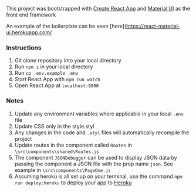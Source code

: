 This project was bootstrapped with [Create React App](https://github.com/facebookincubator/create-react-app) 
and [Material UI](http://material-ui.com) as the front end framework

An example of the boilerplate can be seen [here](https://react-material-ui.herokuapp.com/

### Instructions
1. Git clone repository into your local directory
2. Run ```npm i``` in your local directory
3. Run ```cp .env.example .env```
4. Start React App with ```npm run watch```
5. Open React App at ```localhost:9000``` 

### Notes
1. Update any environment variables where applicable in your local ```.env``` file
2. Update CSS only in the style.styl
3. Any changes in the code and ```.styl``` files will automatically recompile the project
4. Update routes in the component called ```Routes``` in ```\src\components\shared\Routes.js```
5. The component ```JSONDebugger``` can be used to display JSON data by passing the component a JSON file with the prop name ```json```.
See example in ```\src\components\PageOne.js```  
6. Assuming heroku is all set up on your terminal, use the command ```npm run deploy:heroku``` to deploy your app to [Heroku](http://www.heroku.com) 
